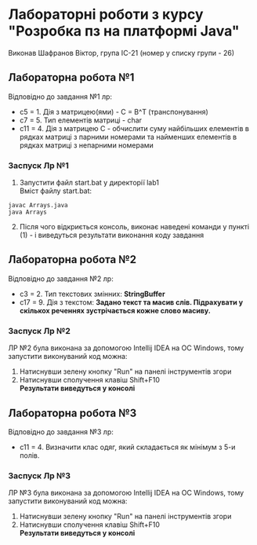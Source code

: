 # Лабораторні роботи з курсу "Розробка пз на платформі Java"
Виконав Шафранов Віктор, група ІС-21 (номер у списку групи - 26)

## Лабораторна робота №1 
Відповідно до завдання №1 лр:
- c5 = 1. Дія з матрицею(ями) - C = B^T (транспонування)
- c7 = 5. Тип елементів матриці - char
- c11 = 4. Дія з матрицею С - обчислити суму найбільших елементів в рядках матриці з парними номерами та найменших елементів в рядках матриці з непарними номерами

### Заспуск Лр №1
1. Запустити файл start.bat у директорії lab1  
Вміст файлу start.bat:
```
javac Arrays.java
java Arrays
```
2. Після чого відкриється консоль, виконає наведені команди у пункті (1) - і виведуться результати виконання коду завдання

## Лабораторна робота №2
Відповідно до завдання №2 лр:
- c3 = 2. Тип текстових змінних: **StringBuffer**
- с17 = 9. Дія з текстом: **Задано текст та масив слів. Підрахувати у скількох реченнях зустрічається кожне слово масиву.**

### Заспуск Лр №2
ЛР №2 була виконана за допомогою Intellij IDEA на ОС Windows, тому запустити виконуваний код можна:
1.  Натиснувши зелену кнопку "Run" на панелі інструментів згори
2.  Натиснувши сполучення клавіш Shift+F10  
**Результати виведуться у консолі**

## Лабораторна робота №3
Відповідно до завдання №3 лр:
- c11 = 4. Визначити клас одяг, який складається як мінімум з 5-и полів.

### Заспуск Лр №3
ЛР №3 була виконана за допомогою Intellij IDEA на ОС Windows, тому запустити виконуваний код можна:
1.  Натиснувши зелену кнопку "Run" на панелі інструментів згори
2.  Натиснувши сполучення клавіш Shift+F10  
**Результати виведуться у консолі**